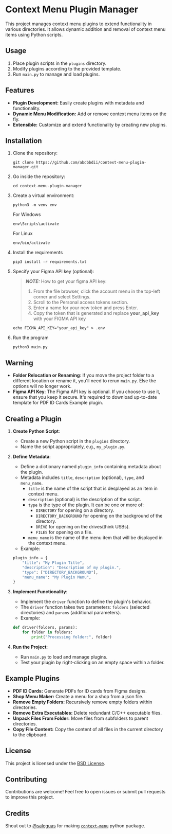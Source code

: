 # Context Menu Plugin Manager

This project manages context menu plugins to extend functionality in various directories. It allows dynamic addition and removal of context menu items using Python scripts.

## Usage
1. Place plugin scripts in the `plugins` directory.
2. Modify plugins according to the provided template.
3. Run `main.py` to manage and load plugins.

## Features
- **Plugin Development:** Easily create plugins with metadata and functionality.
- **Dynamic Menu Modification:** Add or remove context menu items on the fly.
- **Extensible:** Customize and extend functionality by creating new plugins.

## Installation
1. Clone the repository:
    ```
    git clone https://github.com/abdbbdii/context-menu-plugin-manager.git
    ```

2. Go inside the repository:
    ```
    cd context-menu-plugin-manager
    ```

3. Create a virtual environment:
    ```
    python3 -m venv env
    ```
    For Windows
    ```
    env\Scripts\activate
    ```
    For Linux
    ```
    env/bin/activate
    ```

4. Install the requirements
    ```
    pip3 install -r requirements.txt
    ```

5. Specify your Figma API key (optional):
    > **_NOTE:_** How to get your figma API key:
    >   1. From the file browser, click the account menu in the top-left corner and select Settings.
    >   2. Scroll to the Personal access tokens section.
    >   3. Enter a name for your new token and press Enter.
    >   4. Copy the token that is generated and replace **your_api_key** with your FIGMA API key
    ```
    echo FIGMA_API_KEY="your_api_key" > .env
    ```

6. Run the program
    ```
    python3 main.py
    ```

## Warning
   - **Folder Relocation or Renaming**: If you move the project folder to a different location or rename it, you'll need to rerun `main.py`. Else the options will no longer work.
   - **Figma API Key**: The Figma API key is optional. If you choose to use it, ensure that you keep it secure. It's required to download up-to-date template for PDF ID Cards Example plugin.

## Creating a Plugin
1. **Create Python Script**:
    - Create a new Python script in the `plugins` directory.
    - Name the script appropriately, e.g., `my_plugin.py`.

2. **Define Metadata**:
    - Define a dictionary named `plugin_info` containing metadata about the plugin.
    - Metadata includes `title`, `description` (optional), `type`, and `menu_name`.
      - `title` is the name of the script that is desplayed as an item in context menu.
      - `description` (optional) is the description of the script.
      - `type` is the type of the plugin. It can be one or more of:
        - `DIRECTORY` for opening on a directory.
        - `DIRECTORY_BACKGROUND` for opening on the background of the directory.
        - `DRIVE` for opening on the drives(think USBs).
        - `FILES` for opening on a file.
      - `menu_name` is the name of the menu item that will be displayed in the context menu.
    - Example:
    ```python
    plugin_info = {
        "title": "My Plugin Title",
        "description": "Description of my plugin.",
        "type": ["DIRECTORY_BACKGROUND"],
        "menu_name": "My Plugin Menu",
    }
    ```

3. **Implement Functionality**:
    - Implement the `driver` function to define the plugin's behavior.
    - The `driver` function takes two parameters: `folders` (selected directories) and `params` (additional parameters).
    - Example:
    ```python
    def driver(folders, params):
        for folder in folders:
            print("Processing folder:", folder)
    ```

4. **Run the Project**:
    - Run `main.py` to load and manage plugins.
    - Test your plugin by right-clicking on an empty space within a folder.

## Example Plugins
- **PDF ID Cards:** Generate PDFs for ID cards from Figma designs.
- **Shop Menu Maker:** Create a menu for a shop from a json file.
- **Remove Empty Folders:** Recursively remove empty folders within directories.
- **Remove Extra Executables:** Delete redundant C/C++ executable files.
- **Unpack Files From Folder:** Move files from subfolders to parent directories.
- **Copy File Content:** Copy the content of all files in the current directory to the clipboard.

## License
This project is licensed under the [BSD License](https://github.com/abdbbdii/context-menu-plugin-manager/blob/main/LICENSE).

## Contributing
Contributions are welcome! Feel free to open issues or submit pull requests to improve this project.

## Credits
Shout out to [@saleguas](https://github.com/saleguas) for making [`context-menu`](https://github.com/saleguas/context_menu) python package.
